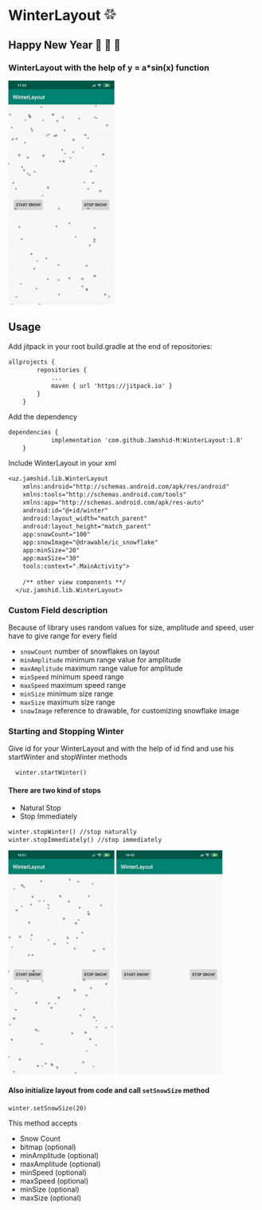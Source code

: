 # WinterLayout <img src="https://github.com/Jamshid-M/WinterLayout/blob/master/gifs/snowflake.png" height="25" width="25">

## Happy New Year :tada: :santa: :christmas_tree:

### WinterLayout with the help of y = a*sin(x) function

<img src ="https://github.com/Jamshid-M/WinterLayout/blob/master/gifs/winter.gif" height="450" width="213">


## Usage

Add jitpack in your root build.gradle at the end of repositories:

```
allprojects {
		repositories {
			...
			maven { url 'https://jitpack.io' }
		}
	}
  ```
  
Add the dependency
```
dependencies {
	        implementation 'com.github.Jamshid-M:WinterLayout:1.0'
	}
```

Include WinterLayout in your xml

```
<uz.jamshid.lib.WinterLayout 
    xmlns:android="http://schemas.android.com/apk/res/android"
    xmlns:tools="http://schemas.android.com/tools"
    xmlns:app="http://schemas.android.com/apk/res-auto"
    android:id="@+id/winter"
    android:layout_width="match_parent"
    android:layout_height="match_parent"
    app:snowCount="100"
    app:snowImage="@drawable/ic_snowflake"
    app:minSize="20"
    app:maxSize="30"
    tools:context=".MainActivity">
    
    /** other view components **/
  </uz.jamshid.lib.WinterLayout>
```
 
### Custom Field description

Because of library uses random values for size, amplitude and speed, user have to give range for every field

* ```snowCount``` number of snowflakes on layout
* ```minAmplitude``` minimum range value for amplitude
* ```maxAmplitude``` maximum range value for amplitude
* ```minSpeed``` minimum speed range
* ```maxSpeed``` maximum speed range
* ```minSize``` minimum size range
* ```maxSize``` maximum size range
* ```snowImage``` reference to drawable, for customizing snowflake image


### Starting and Stopping Winter

Give id for your WinterLayout and with the help of id find and use his startWinter and stopWinter methods
```
  winter.startWinter()
```

#### There are two kind of stops
* Natural Stop
* Stop Immediately

```
winter.stopWinter() //stop naturally
winter.stopImmediately() //stop immediately
```

<img src ="https://github.com/Jamshid-M/WinterLayout/blob/master/gifs/stop_normal.gif" height="450" width="213"> <img src ="https://github.com/Jamshid-M/WinterLayout/blob/master/gifs/stop_immediately.gif" height="450" width="213">

#### Also initialize layout from code and call ```setSnowSize``` method

```
winter.setSnowSize(20)
```
This method accepts
* Snow Count 
* bitmap (optional)
* minAmplitude (optional)
* maxAmplitude (optional)
* minSpeed (optional)
* maxSpeed (optional)
* minSize (optional)
* maxSize (optional)
